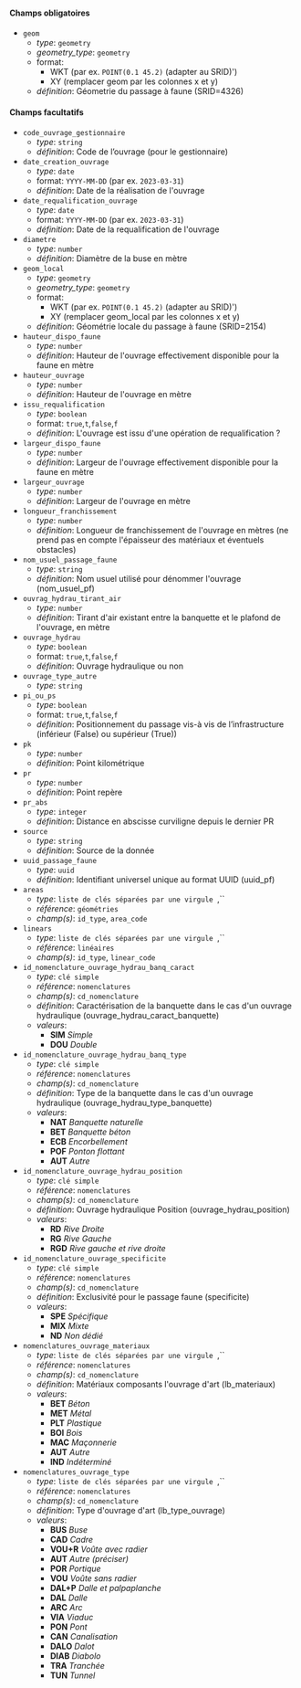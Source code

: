 #### Champs obligatoires

- `geom`
  - *type*: `geometry`
  - *geometry_type*: `geometry`
  - format:
    - WKT (par ex. `POINT(0.1 45.2)` (adapter au SRID)')
    - XY (remplacer geom par les colonnes x et y)
  - *définition*: Géometrie du passage à faune (SRID=4326)


#### Champs facultatifs

- `code_ouvrage_gestionnaire`
  - *type*: `string`
  - *définition*: Code de l’ouvrage (pour le gestionnaire)
- `date_creation_ouvrage`
  - *type*: `date`
  - format: `YYYY-MM-DD` (par ex. `2023-03-31`)
  - *définition*: Date de la réalisation de l'ouvrage
- `date_requalification_ouvrage`
  - *type*: `date`
  - format: `YYYY-MM-DD` (par ex. `2023-03-31`)
  - *définition*: Date de la requalification de l'ouvrage
- `diametre`
  - *type*: `number`
  - *définition*: Diamètre de la buse en mètre
- `geom_local`
  - *type*: `geometry`
  - *geometry_type*: `geometry`
  - format:
    - WKT (par ex. `POINT(0.1 45.2)` (adapter au SRID)')
    - XY (remplacer geom_local par les colonnes x et y)
  - *définition*: Géométrie locale du passage à faune (SRID=2154)
- `hauteur_dispo_faune`
  - *type*: `number`
  - *définition*: Hauteur de l'ouvrage effectivement disponible pour la faune en mètre
- `hauteur_ouvrage`
  - *type*: `number`
  - *définition*: Hauteur de l'ouvrage en mètre
- `issu_requalification`
  - *type*: `boolean`
  - format: `true`,`t`,`false`,`f`
  - *définition*: L'ouvrage est issu d'une opération de requalification ?
- `largeur_dispo_faune`
  - *type*: `number`
  - *définition*: Largeur de l'ouvrage effectivement disponible pour la faune en mètre
- `largeur_ouvrage`
  - *type*: `number`
  - *définition*: Largeur de l'ouvrage en mètre
- `longueur_franchissement`
  - *type*: `number`
  - *définition*: Longueur de franchissement de l'ouvrage en mètres (ne prend pas en compte l'épaisseur des matériaux et éventuels obstacles)
- `nom_usuel_passage_faune`
  - *type*: `string`
  - *définition*: Nom usuel utilisé pour dénommer l'ouvrage (nom_usuel_pf)
- `ouvrag_hydrau_tirant_air`
  - *type*: `number`
  - *définition*:  Tirant d'air existant entre la banquette et le plafond de l'ouvrage, en mètre
- `ouvrage_hydrau`
  - *type*: `boolean`
  - format: `true`,`t`,`false`,`f`
  - *définition*: Ouvrage hydraulique ou non
- `ouvrage_type_autre`
  - *type*: `string`
- `pi_ou_ps`
  - *type*: `boolean`
  - format: `true`,`t`,`false`,`f`
  - *définition*: Positionnement du passage vis-à vis de l’infrastructure (inférieur (False) ou supérieur (True))
- `pk`
  - *type*: `number`
  - *définition*: Point kilométrique
- `pr`
  - *type*: `number`
  - *définition*: Point repère
- `pr_abs`
  - *type*: `integer`
  - *définition*: Distance en abscisse curviligne depuis le dernier PR
- `source`
  - *type*: `string`
  - *définition*: Source de la donnée
- `uuid_passage_faune`
  - *type*: `uuid`
  - *définition*: Identifiant universel unique au format UUID (uuid_pf)
- `areas`
  - *type*: `liste de clés séparées par une virgule `,``
  - *référence*: `géométries`
  - *champ(s)*: `id_type`, `area_code`
- `linears`
  - *type*: `liste de clés séparées par une virgule `,``
  - *référence*: `linéaires`
  - *champ(s)*: `id_type`, `linear_code`
- `id_nomenclature_ouvrage_hydrau_banq_caract`
  - *type*: `clé simple`
  - *référence*: `nomenclatures`
  - *champ(s)*: `cd_nomenclature`
  - *définition*: Caractérisation de la banquette dans le cas d'un ouvrage hydraulique (ouvrage_hydrau_caract_banquette)
  - *valeurs*:
    - **SIM** *Simple*
    - **DOU** *Double*
- `id_nomenclature_ouvrage_hydrau_banq_type`
  - *type*: `clé simple`
  - *référence*: `nomenclatures`
  - *champ(s)*: `cd_nomenclature`
  - *définition*: Type de la banquette dans le cas d'un ouvrage hydraulique (ouvrage_hydrau_type_banquette)
  - *valeurs*:
    - **NAT** *Banquette naturelle*
    - **BET** *Banquette béton*
    - **ECB** *Encorbellement*
    - **POF** *Ponton flottant*
    - **AUT** *Autre*
- `id_nomenclature_ouvrage_hydrau_position`
  - *type*: `clé simple`
  - *référence*: `nomenclatures`
  - *champ(s)*: `cd_nomenclature`
  - *définition*: Ouvrage hydraulique Position (ouvrage_hydrau_position)
  - *valeurs*:
    - **RD** *Rive Droite*
    - **RG** *Rive Gauche*
    - **RGD** *Rive gauche et rive droite*
- `id_nomenclature_ouvrage_specificite`
  - *type*: `clé simple`
  - *référence*: `nomenclatures`
  - *champ(s)*: `cd_nomenclature`
  - *définition*: Exclusivité pour le passage faune (specificite)
  - *valeurs*:
    - **SPE** *Spécifique*
    - **MIX** *Mixte*
    - **ND** *Non dédié*
- `nomenclatures_ouvrage_materiaux`
  - *type*: `liste de clés séparées par une virgule `,``
  - *référence*: `nomenclatures`
  - *champ(s)*: `cd_nomenclature`
  - *définition*: Matériaux composants l'ouvrage d'art (lb_materiaux)
  - *valeurs*:
    - **BET** *Béton*
    - **MET** *Métal*
    - **PLT** *Plastique*
    - **BOI** *Bois*
    - **MAC** *Maçonnerie*
    - **AUT** *Autre*
    - **IND** *Indéterminé*
- `nomenclatures_ouvrage_type`
  - *type*: `liste de clés séparées par une virgule `,``
  - *référence*: `nomenclatures`
  - *champ(s)*: `cd_nomenclature`
  - *définition*: Type d'ouvrage d'art (lb_type_ouvrage)
  - *valeurs*:
    - **BUS** *Buse*
    - **CAD** *Cadre*
    - **VOU+R** *Voûte avec radier*
    - **AUT** *Autre (préciser)*
    - **POR** *Portique*
    - **VOU** *Voûte sans radier*
    - **DAL+P** *Dalle et palpaplanche*
    - **DAL** *Dalle*
    - **ARC** *Arc*
    - **VIA** *Viaduc*
    - **PON** *Pont*
    - **CAN** *Canalisation*
    - **DALO** *Dalot*
    - **DIAB** *Diabolo*
    - **TRA** *Tranchée*
    - **TUN** *Tunnel*

